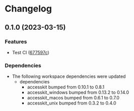 # Changelog

## 0.1.0 (2023-03-15)


### Features

* Test CI ([677597c](https://github.com/DataTriny/accesskit/commit/677597caa8af6ed80943e7849677e4e0429ebb63))


### Dependencies

* The following workspace dependencies were updated
  * dependencies
    * accesskit bumped from 0.10.1 to 0.8.1
    * accesskit_windows bumped from 0.13.2 to 0.14.0
    * accesskit_macos bumped from 0.6.1 to 0.7.0
    * accesskit_unix bumped from 0.3.2 to 0.4.0
